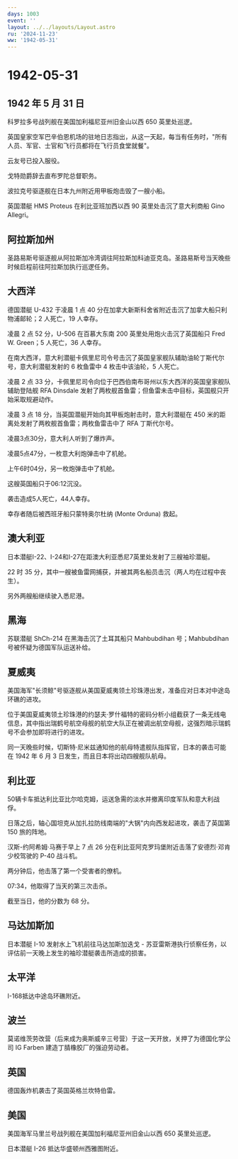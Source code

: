 ```yaml
---
days: 1003
event: ''
layout: ../../layouts/Layout.astro
ru: '2024-11-23'
ww: '1942-05-31'
---
```


# 1942-05-31

## 1942 年 5 月 31 日

科罗拉多号战列舰在美国加利福尼亚州旧金山以西 650 英里处巡逻。

英国皇家空军巴辛伯恩机场的驻地日志指出，从这一天起，每当有任务时，"所有人员、军官、士官和飞行员都将在飞行员食堂就餐"。

云友号已投入服役。

戈特勋爵辞去直布罗陀总督职务。

波拉克号驱逐舰在日本九州附近用甲板炮击毁了一艘小船。

英国潜艇 HMS Proteus 在利比亚班加西以西 90 英里处击沉了意大利商船 Gino
Allegri。

## 阿拉斯加州

圣路易斯号驱逐舰从阿拉斯加冷湾调往阿拉斯加科迪亚克岛。圣路易斯号当天晚些时候启程前往阿拉斯加执行巡逻任务。

## 大西洋

德国潜艇 U-432 于凌晨 1 点 40
分在加拿大新斯科舍省附近击沉了加拿大船只利物浦邮轮；2 人死亡，19
人幸存。

凌晨 2 点 52 分，U-506 在百慕大东南 200 英里处用炮火击沉了英国船只 Fred
W. Green；5 人死亡，36 人幸存。

在南大西洋，意大利潜艇卡佩里尼司令号击沉了英国皇家舰队辅助油轮丁斯代尔号，意大利潜艇发射的
6 枚鱼雷中 4 枚击中该油轮，5 人死亡。

凌晨 2 点 33
分，卡佩里尼司令向位于巴西伯南布哥州以东大西洋的英国皇家舰队辅助登陆舰
RFA Dinsdale
发射了两枚舰首鱼雷；但鱼雷未击中目标，英国舰只开始采取规避动作。

凌晨 3 点 18 分，当英国潜艇开始向其甲板炮射击时，意大利潜艇在 450
米的距离处发射了两枚舰首鱼雷；两枚鱼雷击中了 RFA 丁斯代尔号。

凌晨3点30分，意大利人听到了爆炸声。

凌晨5点47分，一枚意大利炮弹击中了机舱。

上午6时04分，另一枚炮弹击中了机舱。

这艘英国船只于06:12沉没。

袭击造成5人死亡，44人幸存。

幸存者随后被西班牙船只蒙特奥尔杜纳 (Monte Orduna) 救起。

## 澳大利亚

日本潜艇I-22、I-24和I-27在距澳大利亚悉尼7英里处发射了三艘袖珍潜艇。

22 时 35
分，其中一艘被鱼雷网捕获，并被其两名船员击沉（两人均在过程中丧生）。

另外两艘船继续驶入悉尼港。

## 黑海

苏联潜艇 ShCh-214 在黑海击沉了土耳其船只 Mahbubdihan 号；Mahbubdihan
号被怀疑为德国军队运送补给。

## 夏威夷

美国海军"长须鲸"号驱逐舰从美国夏威夷领土珍珠港出发，准备应对日本对中途岛环礁的进攻。

位于美国夏威夷领土珍珠港的约瑟夫·罗什福特的密码分析小组截获了一条无线电信息，其中指出瑞鹤号航空母舰的航空大队正在被调出航空母舰，这强烈暗示瑞鹤号不会参加即将进行的进攻。

同一天晚些时候，切斯特·尼米兹通知他的航母特遣舰队指挥官，日本的袭击可能在
1942 年 6 月 3 日发生，而且日本将出动四艘舰队航母。

## 利比亚

50辆卡车抵达利比亚比尔哈克姆，运送急需的淡水并撤离印度军队和意大利战俘。

日落之后，轴心国坦克从加扎拉防线南端的"大锅"内向西发起进攻，袭击了英国第
150 旅的阵地。

汉斯-约阿希姆·马赛于早上 7 点 26
分在利比亚阿克罗玛堡附近击落了安德烈·邓肯少校驾驶的 P-40 战斗机。

两分钟后，他击落了第一个受害者的僚机。

07:34，他取得了当天的第三次击杀。

截至当日，他的分数为 68 分。

## 马达加斯加

日本潜艇 I-10 发射水上飞机前往马达加斯加迭戈 -
苏亚雷斯港执行侦察任务，以评估前一天晚上发生的袖珍潜艇袭击所造成的损害。

## 太平洋

I-168抵达中途岛环礁附近。

## 波兰

莫诺维茨劳改营（后来成为奥斯威辛三号营）于这一天开放，关押了为德国化学公司
IG Farben 建造丁腈橡胶厂的强迫劳动者。

## 英国

德国轰炸机袭击了英国英格兰坎特伯雷。

## 美国

美国海军马里兰号战列舰在美国加利福尼亚州旧金山以西 650 英里处巡逻。

日本潜艇 I-26 抵达华盛顿州西雅图附近。